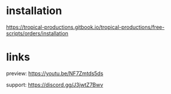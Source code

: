 # installation

https://tropical-productions.gitbook.io/tropical-productions/free-scripts/orders/installation


# links

preview: https://youtu.be/NF7Zmtds5ds

support: https://discord.gg/J3jwtZ7Bwv
